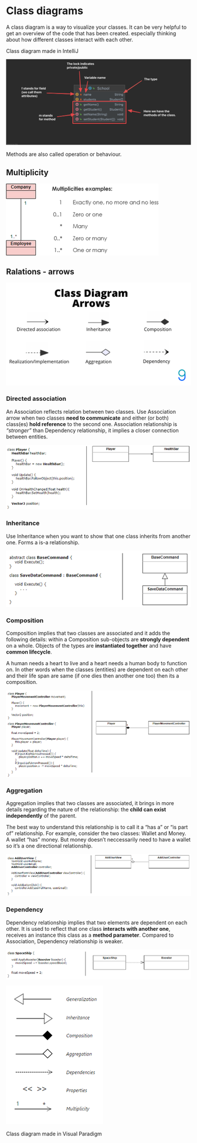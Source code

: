 # Class diagrams

A class diagram is a way to visualize your classes. It can be very helpful to get an overview of the code that has been created. especially thinking about how different classes interact with each other. 





Class diagram made in IntelliJ

![Class diagram explanation](../../assets/class-diagram-explanation.png)

Methods are also called operation or behaviour. 



## Multiplicity

![multiplicities](../../assets/multiplicities.png)



## Ralations - arrows

![img](../../assets/class-diagram-arrows.png)

### Directed association

An Association reflects relation between two classes. Use Association arrow when two classes **need to communicate** and either (or both) class(es) **hold reference** to the second one. Association relationship is *“stronger”* than Dependency relationship, it implies a closer connection between entities.

![img](../../assets/directed-association.png)



### Inheritance

Use Inheritance when you want to show that one class inherits from another one. Forms a is-a relationship.

![img](../../assets/arrows-inheritance.png)



### Composition

Composition implies that two classes are associated and it adds the following details: within a Composition sub-objects are **strongly dependent** on a whole. Objects of the types are **instantiated together** and have **common lifecycle**.

A human needs a heart to live and a heart needs a human body to function  on. In other words when the classes (entities) are dependent on each  other and their life span are same (if one dies then another one too)  then its a composition.



![img](../../assets/arrows-composition.png)



### Aggregation

Aggregation implies that two classes are associated, it brings in more details regarding the nature of the relationship: the **child can exist independently** of the parent.

The best way to understand this relationship is to call it a “has a” or  “is part of” relationship. For example, consider the two classes: Wallet and Money. A wallet “has” money. But money doesn’t neccessarily need to have a wallet so it’s a one directional relationship.

![img](../../assets/arrows-aggregation.png)



### Dependency

Dependency relationship implies that two elements are dependent on each other. It is used to reflect that one class **interacts with another one**, receives an instance this class as a **method parameter**. Compared to Association, Dependency relationship is weaker.

![img](../../assets/arrows-dependency.png)









![One of the best demonstration of Generalization In Class Diagram Example](../../assets/class-diagram-arrow-1.png)

Class diagram made in Visual Paradigm





